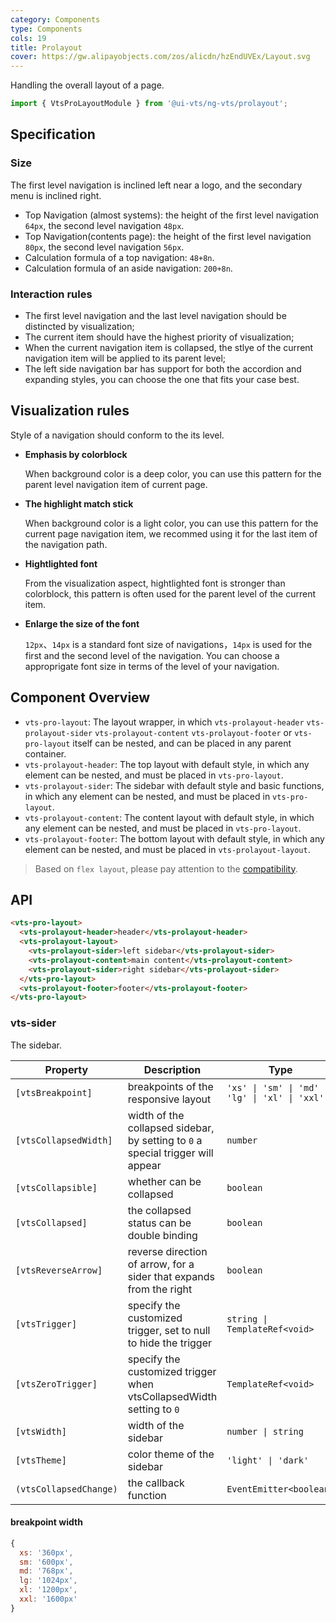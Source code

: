 ```yaml
---
category: Components
type: Components
cols: 19
title: Prolayout
cover: https://gw.alipayobjects.com/zos/alicdn/hzEndUVEx/Layout.svg
---
```


Handling the overall layout of a page.

```ts
import { VtsProLayoutModule } from '@ui-vts/ng-vts/prolayout';
```

## Specification

### Size

The first level navigation is inclined left near a logo, and the secondary menu is inclined right.

- Top Navigation (almost systems): the height of the first level navigation `64px`, the second level navigation `48px`.
- Top Navigation(contents page): the height of the first level navigation `80px`, the second level navigation `56px`.
- Calculation formula of a top navigation: `48+8n`.
- Calculation formula of an aside navigation: `200+8n`.

### Interaction rules

- The first level navigation and the last level navigation should be distincted by visualization;
- The current item should have the highest priority of visualization;
- When the current navigation item is collapsed, the stlye of the current navigation item will be applied to its parent level;
- The left side navigation bar has support for both the accordion and expanding styles, you can choose the one that fits your case best.

## Visualization rules

 Style of a navigation should conform to the its level.

- **Emphasis by colorblock**

  When background color is a deep color, you can use this pattern for the parent level navigation item of current page.

- **The highlight match stick**

  When background color is a light color, you can use this pattern for the current page navigation item, we recommed using it for the last item of the navigation path.

- **Hightlighted font**

  From the visualization aspect, hightlighted font is stronger than colorblock, this pattern is often used for the parent level of the current item.

- **Enlarge the size of the font**

  `12px`、`14px` is a standard font size of navigations，`14px` is used for the first and the second level of the navigation. You can choose a approprigate font size in terms of the level of your navigation.

## Component Overview

- `vts-pro-layout`: The layout wrapper, in which `vts-prolayout-header` `vts-prolayout-sider` `vts-prolayout-content` `vts-prolayout-footer` or `vts-pro-layout` itself can be nested, and can be placed in any parent container.
- `vts-prolayout-header`: The top layout with default style, in which any element can be nested, and must be placed in `vts-pro-layout`.
- `vts-prolayout-sider`: The sidebar with default style and basic functions, in which any element can be nested, and must be placed in `vts-pro-layout`.
- `vts-prolayout-content`: The content layout with default style, in which any element can be nested, and must be placed in `vts-pro-layout`.
- `vts-prolayout-footer`: The bottom layout with default style, in which any element can be nested, and must be placed in `vts-prolayout-layout`.

> Based on `flex layout`, please pay attention to the [compatibility](http://caniuse.com/#search=flex).

## API

```html
<vts-pro-layout>
  <vts-prolayout-header>header</vts-prolayout-header>
  <vts-prolayout-layout>
    <vts-prolayout-sider>left sidebar</vts-prolayout-sider>
    <vts-prolayout-content>main content</vts-prolayout-content>
    <vts-prolayout-sider>right sidebar</vts-prolayout-sider>
  </vts-pro-layout>
  <vts-prolayout-footer>footer</vts-prolayout-footer>
</vts-pro-layout>
```

### vts-sider

The sidebar.

| Property | Description | Type | Default |
| -------- | ----------- | ---- | ------- |
| `[vtsBreakpoint]` | breakpoints of the responsive layout | `'xs' \| 'sm' \| 'md' \| 'lg' \| 'xl' \| 'xxl'` | - |
| `[vtsCollapsedWidth]` | width of the collapsed sidebar, by setting to `0` a special trigger will appear | `number` | `64` |
| `[vtsCollapsible]` | whether can be collapsed | `boolean` | `false` |
| `[vtsCollapsed]` | the collapsed status can be double binding | `boolean` | `false` |
| `[vtsReverseArrow]` | reverse direction of arrow, for a sider that expands from the right | `boolean` | `false` |
| `[vtsTrigger]` | specify the customized trigger, set to null to hide the trigger | `string \| TemplateRef<void>` | - |
| `[vtsZeroTrigger]` | specify the customized trigger when vtsCollapsedWidth setting to `0` | `TemplateRef<void>` | - |
| `[vtsWidth]` | width of the sidebar | `number \| string` | `200` |
| `[vtsTheme]` | color theme of the sidebar | `'light' \| 'dark'` | `dark` |
| `(vtsCollapsedChange)` | the callback function | `EventEmitter<boolean>` | - |

#### breakpoint width

```js
{
  xs: '360px',
  sm: '600px',
  md: '768px',
  lg: '1024px',
  xl: '1200px',
  xxl: '1600px'
}
```
